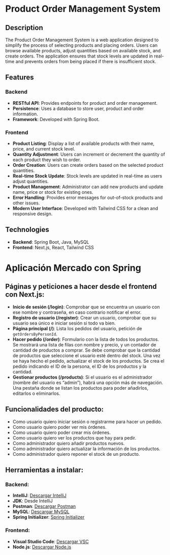 # Product Order Management System

## Description

The Product Order Management System is a web application designed to simplify the process of selecting products and placing orders. Users can browse available products, adjust quantities based on available stock, and create orders. The application ensures that stock levels are updated in real-time and prevents orders from being placed if there is insufficient stock.

## Features

### Backend
- **RESTful API**: Provides endpoints for product and order management.
- **Persistence**: Uses a database to store user, product and order information.
- **Framework**: Developed with Spring Boot.

### Frontend
- **Product Listing**: Display a list of available products with their name, price, and current stock level.
- **Quantity Adjustment**: Users can increment or decrement the quantity of each product they wish to order.
- **Order Creation**: Users can create orders based on the selected product quantities.
- **Real-time Stock Update**: Stock levels are updated in real-time as users adjust quantities.
- **Product Management**: Administrator can add new products and update name, price or stock for existing ones.
- **Error Handling**: Provides error messages for out-of-stock products and other issues.
- **Modern User Interface**: Developed with Tailwind CSS for a clean and responsive design.

## Technologies

- **Backend**: Spring Boot, Java, MySQL
- **Frontend**: Next.js, React, Tailwind CSS


# Aplicación Mercado con Spring

## Páginas y peticiones a hacer desde el frontend con Next.js:

- **Inicio de sesión (/login)**: Comprobar que se encuentra un usuario con ese nombre y contraseña, en caso contrario notificar el error.
- **Registro de usuario (/register)**: Crear un usuario, comprobar que su usuario sea único e iniciar sesión si todo va bien.
- **Página principal (/)**: Lista los pedidos del usuario, petición de `getOrdersByPersonId`.
- **Hacer pedido (/order)**: Formulario con la lista de todos los productos. Se mostrará una lista de filas con nombre y precio, y un contador de cantidad de productos a comprar. Se debe comprobar que la cantidad de productos que seleccione el usuario esté dentro del stock. Una vez se haya hecho el pedido, actualizar el stock de los productos. Se crea el pedido indicando el ID de la persona, el ID de los productos y la cantidad.
- **Gestionar productos (/products)**: Si el usuario es el administrador (nombre del usuario es “admin”), habrá una opción más de navegación. Una pestaña donde se listan los productos para poder añadirlos, editarlos o eliminarlos.

## Funcionalidades del producto:

- Como usuario quiero iniciar sesión o registrarme para hacer un pedido.
- Como usuario quiero poder ver mis órdenes.
- Como usuario quiero poder crear mis órdenes.
- Como usuario quiero ver los productos que hay para pedir.
- Como administrador quiero añadir productos nuevos.
- Como administrador quiero actualizar la información de los productos.
- Como administrador quiero reponer el stock de un producto.

## Herramientas a instalar:

### Backend:
- **IntelliJ**: [Descargar IntelliJ](https://www.jetbrains.com/idea/download/?section=windows)
- **JDK**: Desde IntelliJ
- **Postman**: [Descargar Postman](https://www.postman.com/)
- **MySQL**: [Descargar MySQL](https://dev.mysql.com/downloads/mysql/8.0.html)
- **Spring Initializer**: [Spring Initializer](https://start.spring.io/)

### Frontend:
- **Visual Studio Code**: [Descargar VSC](https://code.visualstudio.com/)
- **Node.js**: [Descargar Node.js](https://nodejs.org/en/download/prebuilt-installer)
